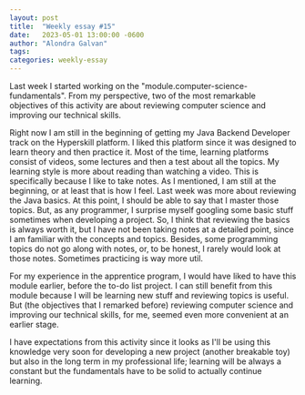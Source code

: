 ```yaml
---
layout: post
title:  "Weekly essay #15"
date:   2023-05-01 13:00:00 -0600
author: "Alondra Galvan"
tags:
categories: weekly-essay
---
```



Last week I started working on the "module.computer-science-fundamentals". From my perspective, two of the most remarkable objectives of this activity are about reviewing computer science and improving our technical skills. 

Right now I am still in the beginning of getting my Java Backend Developer track on the Hyperskill platform. I liked this platform since it was designed to learn theory and then practice it. Most of the time, learning platforms consist of videos, some lectures and then a test about all the topics. My learning style is more about reading than watching a video. This is specifically because I like to take notes. As I mentioned, I am still at the beginning, or at least that is how I feel. Last week was more about reviewing the Java basics. At this point, I should be able to say that I master those topics. But, as any programmer, I surprise myself googling some basic stuff sometimes when developing a project. So, I think that reviewing the basics is always worth it, but I have not been taking notes at a detailed point, since I am familiar with the concepts and topics. Besides, some programming topics do not go along with notes, or, to be honest, I rarely would look at those notes. Sometimes practicing is way more util.

For my experience in the apprentice program, I would have liked to have this module earlier, before the to-do list project. I can still benefit from this module because I will be learning new stuff and reviewing topics is useful. But (the objectives that I remarked before) reviewing computer science and improving our technical skills, for me, seemed even more convenient at an earlier stage.

I have expectations from this activity since it looks as I'll be using this knowledge very soon for developing a new project (another breakable toy) but also in the long term in my professional life; learning will be always a constant but the fundamentals have to be solid to actually continue learning.

